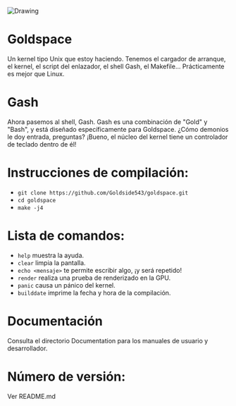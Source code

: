![Drawing](https://github.com/user-attachments/assets/341a14bd-a23a-4742-ac67-bb30a29c6892)

# Goldspace
Un kernel tipo Unix que estoy haciendo. Tenemos el cargador de arranque, el kernel, el script del enlazador, el shell Gash, el Makefile...
Prácticamente es mejor que Linux.

# Gash
Ahora pasemos al shell, Gash. Gash es una combinación de "Gold" y "Bash", y está diseñado específicamente para Goldspace. ¿Cómo demonios le doy entrada, preguntas? ¡Bueno, el núcleo del kernel tiene un controlador de teclado dentro de él!

# Instrucciones de compilación:
* `git clone https://github.com/Goldside543/goldspace.git`
* `cd goldspace`
* `make -j4`

# Lista de comandos:
* `help` muestra la ayuda.
* `clear` limpia la pantalla.
* `echo <mensaje>` te permite escribir algo, ¡y será repetido!
* `render` realiza una prueba de renderizado en la GPU.
* `panic` causa un pánico del kernel.
* `builddate` imprime la fecha y hora de la compilación.

# Documentación
Consulta el directorio Documentation para los manuales de usuario y desarrollador.

# Número de versión: 
Ver README.md
